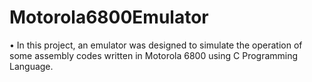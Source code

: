 # Motorola6800Emulator
•	In this project, an emulator was designed to simulate the operation of some assembly codes written in Motorola 6800 using C Programming Language.
